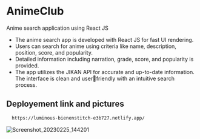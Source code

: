 
# AnimeClub 

Anime search application using React JS

- The anime search app is developed with React JS for fast UI rendering.
- Users can search for anime using criteria like name, description, position, score, and popularity. 
- Detailed information including narration, grade, score, and popularity is provided.
- The app utilizes the JIKAN API for accurate and up-to-date information. The interface is clean and userfriendly with an intuitive search process.



## Deployement link and pictures


```bash
  https://luminous-bienenstitch-e3b727.netlify.app/
```

![Screenshot_20230225_144201](https://user-images.githubusercontent.com/68492875/221348961-12bfeaa3-c432-4008-b6c1-20f41e254d06.png)

